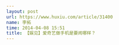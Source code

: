 ```yaml
---
layout: post
url: https://www.huxiu.com/article/31400
name: 李拓
time: 2014-04-08 15:51
title: 【娱见】爱奇艺做手机是要闹哪样？
---
```

